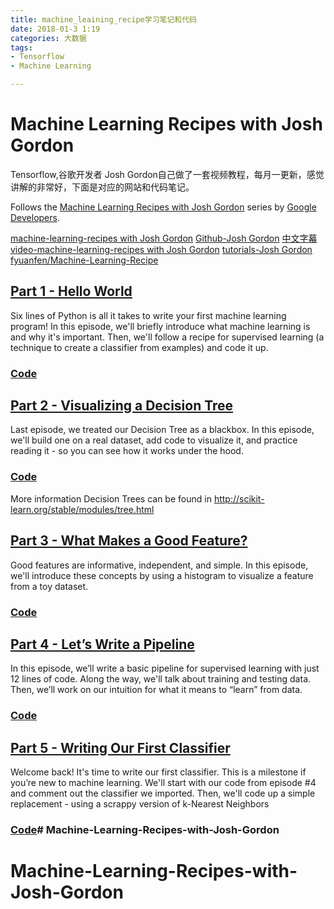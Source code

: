 ```yaml
---
title: machine_leaining_recipe学习笔记和代码
date: 2018-01-3 1:19
categories: 大数据
tags:
- Tensorflow
- Machine Learning

---
```


# Machine Learning Recipes with Josh Gordon

Tensorflow,谷歌开发者 Josh Gordon自己做了一套视频教程，每月一更新，感觉讲解的非常好，下面是对应的网站和代码笔记。

Follows the [Machine Learning Recipes with Josh Gordon](https://www.youtube.com/playlist?list=PLOU2XLYxmsIIuiBfYad6rFYQU_jL2ryal) series by [Google Developers](https://www.youtube.com/user/GoogleDevelopers).

[machine-learning-recipes with Josh Gordon](https://www.youtube.com/playlist?list=PLOU2XLYxmsIIuiBfYad6rFYQU_jL2ryal)
[Github-Josh Gordon](https://github.com/random-forests)
[中文字幕video-machine-learning-recipes with Josh Gordon](http://www.mooc.ai/course/96/learn?lessonid=634#lesson/634)
[tutorials-Josh Gordon](https://github.com/random-forests/tutorials)
[fyuanfen/Machine-Learning-Recipe](https://github.com/fyuanfen/Machine-Learning-Recipe)


## [Part 1 - Hello World](https://youtu.be/cKxRvEZd3Mw)

Six lines of Python is all it takes to write your first machine learning program! In this episode, we'll briefly introduce what machine learning is and why it's important. Then, we'll follow a recipe for supervised learning (a technique to create a classifier from examples) and code it up.
### [Code](https://github.com/fyuanfen/Machine-Learning-Recipe/blob/master/src/part_1/Part1.py)

## [Part 2 - Visualizing a Decision Tree](https://youtu.be/tNa99PG8hR8)
Last episode, we treated our Decision Tree as a blackbox. In this episode, we'll build one on a real dataset, add code to visualize it, and practice reading it - so you can see how it works under the hood.
### [Code](https://github.com/fyuanfen/Machine-Learning-Recipe/blob/master/src/part_2/Part2.py)
More information Decision Trees can be found in http://scikit-learn.org/stable/modules/tree.html


## [Part 3 - What Makes a Good Feature?](https://youtu.be/N9fDIAflCMY)
Good features are informative, independent, and simple. In this episode, we'll introduce these concepts by using a histogram to visualize a feature from a toy dataset.
### [Code](https://github.com/fyuanfen/Machine-Learning-Recipe/blob/master/src/part_3/Part3.py)

## [Part 4 - Let’s Write a Pipeline](https://youtu.be/84gqSbLcBFE)
In this episode, we’ll write a basic pipeline for supervised learning with just 12 lines of code. Along the way, we'll talk about training and testing data. Then, we’ll work on our intuition for what it means to “learn” from data.
### [Code](https://github.com/fyuanfen/Machine-Learning-Recipe/blob/master/src/part_4/Part4.py)

## [Part 5 - Writing Our First Classifier](https://youtu.be/AoeEHqVSNOw)
Welcome back! It's time to write our first classifier. This is a milestone if you’re new to machine learning. We'll start with our code from episode #4 and comment out the classifier we imported. Then, we'll code up a simple replacement - using a scrappy version of k-Nearest Neighbors
### [Code](https://github.com/fyuanfen/Machine-Learning-Recipe/blob/master/src/part_5/Part5.py)# Machine-Learning-Recipes-with-Josh-Gordon
# Machine-Learning-Recipes-with-Josh-Gordon
